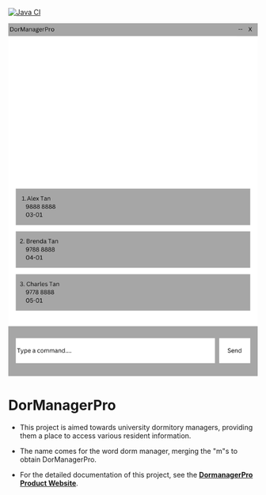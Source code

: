 [![Java CI](https://github.com/AY2425S1-CS2103T-W09-4/tp/actions/workflows/gradle.yml/badge.svg)](https://github.com/AY2425S1-CS2103T-W09-4/tp/actions/workflows/gradle.yml)

![Ui](docs/images/Ui.png)

# DorManagerPro

* This project is aimed towards university dormitory managers, providing them a place to access 
various resident information.

* The name comes for the word dorm manager, merging the "m"s to obtain DorManagerPro.

* For the detailed documentation of this project, see the **[DormanagerPro Product Website](https://ay2425s1-cs2103t-w09-4.github.io/tp/)**.

